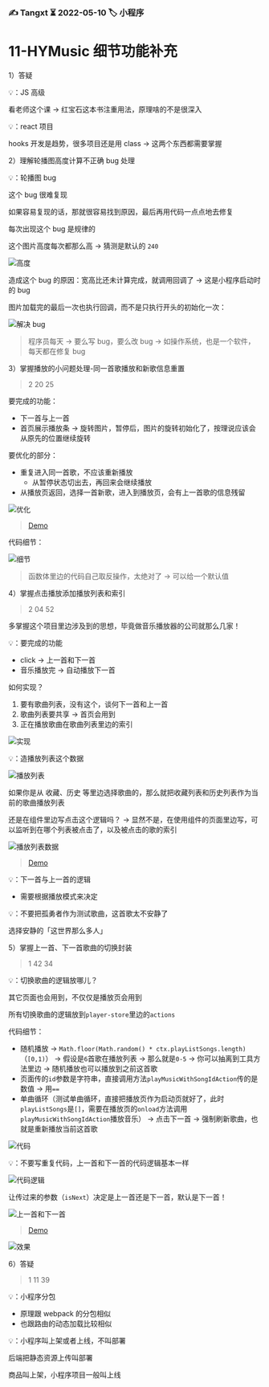 ### ✍️ Tangxt ⏳ 2022-05-10 🏷️ 小程序

# 11-HYMusic 细节功能补充

1）答疑

💡：JS 高级

看老师这个课 -> 红宝石这本书注重用法，原理啥的不是很深入

💡：react 项目

hooks 开发是趋势，很多项目还是用 class -> 这两个东西都需要掌握

2）理解轮播图高度计算不正确 bug 处理

💡：轮播图 bug

这个 bug 很难复现

如果容易复现的话，那就很容易找到原因，最后再用代码一点点地去修复

每次出现这个 bug 是规律的

这个图片高度每次都那么高 -> 猜测是默认的 `240`

![高度](assets/img/2022-05-10-13-13-18.png)

造成这个 bug 的原因：宽高比还未计算完成，就调用回调了 -> 这是小程序启动时的 bug

图片加载完的最后一次也执行回调，而不是只执行开头的初始化一次：

![解决 bug](assets/img/2022-05-10-18-34-13.png)

> 程序员每天 -> 要么写 bug，要么改 bug -> 如操作系统，也是一个软件，每天都在修复 bug

3）掌握播放的小问题处理-同一首歌播放和新歌信息重置

> 2 20 25

要完成的功能：

- 下一首与上一首
- 首页展示播放条 -> 旋转图片，暂停后，图片的旋转初始化了，按理说应该会从原先的位置继续旋转

要优化的部分：

- 重复进入同一首歌，不应该重新播放
  - 从暂停状态切出去，再回来会继续播放
- 从播放页返回，选择一首新歌，进入到播放页，会有上一首歌的信息残留

![优化](assets/img/2022-05-10-20-10-25.png)

> [Demo](https://github.com/ppambler/QQMusic/commit/5228ab9)

代码细节：

![细节](assets/img/2022-05-10-19-45-11.png)

> 函数体里边的代码自己取反操作，太绝对了 -> 可以给一个默认值

4）掌握点击播放添加播放列表和索引

> 2 04 52

多掌握这个项目里边涉及到的思想，毕竟做音乐播放器的公司就那么几家！

💡：要完成的功能

- click -> 上一首和下一首
- 音乐播放完 -> 自动播放下一首

如何实现？

1. 要有歌曲列表，没有这个，谈何下一首和上一首
2. 歌曲列表要共享 -> 首页会用到
3. 正在播放歌曲在歌曲列表里边的索引

![实现](assets/img/2022-05-10-20-30-38.png)

💡：造播放列表这个数据

![播放列表](assets/img/2022-05-10-20-52-03.png)

如果你是从 收藏、历史 等里边选择歌曲的，那么就把收藏列表和历史列表作为当前的歌曲播放列表

还是在组件里边写点击这个逻辑吗？ -> 显然不是，在使用组件的页面里边写，可以监听到在哪个列表被点击了，以及被点击的歌的索引

![播放列表数据](assets/img/2022-05-10-21-33-47.png)

> [Demo](https://github.com/ppambler/QQMusic/commit/f70aa9c)

💡：下一首与上一首的逻辑

- 需要根据播放模式来决定

💡：不要把孤勇者作为测试歌曲，这首歌太不安静了

选择安静的「这世界那么多人」

5）掌握上一首、下一首歌曲的切换封装

> 1 42 34

💡：切换歌曲的逻辑放哪儿？

其它页面也会用到，不仅仅是播放页会用到

所有切换歌曲的逻辑放到`player-store`里边的`actions`

代码细节：

- 随机播放 -> `Math.floor(Math.random() * ctx.playListSongs.length)`（`[0,1)`） -> 假设是`6`首歌在播放列表 -> 那么就是`0-5` -> 你可以抽离到工具方法里边 -> 随机播放也可以播放到之前这首歌
- 页面传的`id`参数是字符串，直接调用方法`playMusicWithSongIdAction`传的是数值 -> 用`==`
- 单曲循环（测试单曲循环，直接把播放页作为启动页就好了，此时`playListSongs`是`[]`，需要在播放页的`onload`方法调用`playMusicWithSongIdAction`播放音乐） -> 点击下一首 -> 强制刷新歌曲，也就是重新播放当前这首歌

![代码](assets/img/2022-05-11-19-46-28.png)

💡：不要写重复代码，上一首和下一首的代码逻辑基本一样

![代码逻辑](assets/img/2022-05-11-19-56-27.png)

让传过来的参数（`isNext`）决定是上一首还是下一首，默认是下一首！

![上一首和下一首](assets/img/2022-05-11-20-21-35.png)

> [Demo](https://github.com/ppambler/QQMusic/commit/353a5b3)

![效果](assets/img/2022-05-11-20-40-22.png)

6）答疑

> 1 11 39

💡：小程序分包

- 原理跟 webpack 的分包相似
- 也跟路由的动态加载比较相似

💡：小程序叫上架或者上线，不叫部署

后端把静态资源上传叫部署

商品叫上架，小程序项目一般叫上线

